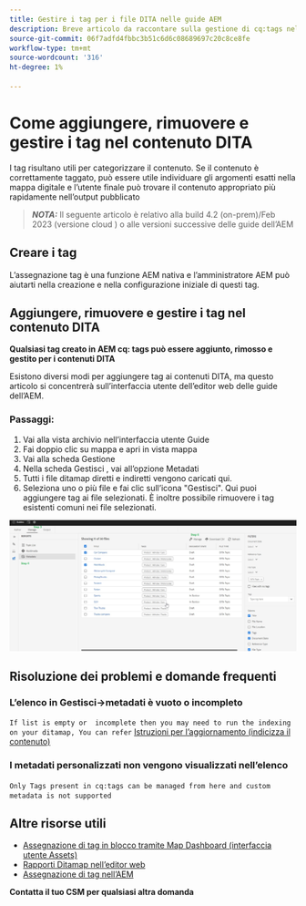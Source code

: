 ```yaml
---
title: Gestire i tag per i file DITA nelle guide AEM
description: Breve articolo da raccontare sulla gestione di cq:tags nelle guide AEM
source-git-commit: 06f7adfd4fbbc3b51c6d6c08689697c20c8ce8fe
workflow-type: tm+mt
source-wordcount: '316'
ht-degree: 1%

---
```



# Come aggiungere, rimuovere e gestire i tag nel contenuto DITA

I tag risultano utili per categorizzare il contenuto. Se il contenuto è correttamente taggato, può essere utile individuare gli argomenti esatti nella mappa digitale e l’utente finale può trovare il contenuto appropriato più rapidamente nell’output pubblicato

> **_NOTA:_**  Il seguente articolo è relativo alla build 4.2 (on-prem)/Feb 2023 (versione cloud ) o alle versioni successive delle guide dell’AEM


## Creare i tag

L’assegnazione tag è una funzione AEM nativa e l’amministratore AEM può aiutarti nella creazione e nella configurazione iniziale di questi tag.


## Aggiungere, rimuovere e gestire i tag nel contenuto DITA

**Qualsiasi tag creato in AEM cq: tags può essere aggiunto, rimosso e gestito per i contenuti DITA**

Esistono diversi modi per aggiungere tag ai contenuti DITA, ma questo articolo si concentrerà sull’interfaccia utente dell’editor web delle guide dell’AEM.

### Passaggi:

1. Vai alla vista archivio nell’interfaccia utente Guide
2. Fai doppio clic su mappa e apri in vista mappa
3. Vai alla scheda Gestione
4. Nella scheda Gestisci , vai all’opzione Metadati
5. Tutti i file ditamap diretti e indiretti vengono caricati qui.
6. Seleziona uno o più file e fai clic sull’icona &quot;Gestisci&quot;. Qui puoi aggiungere tag ai file selezionati.
È inoltre possibile rimuovere i tag esistenti comuni nei file selezionati.

<img title="Gestire i tag nelle guide AEM " alt="Gestire i tag in DITA " src="ManageTags.jpg">

## Risoluzione dei problemi e domande frequenti

### L’elenco in Gestisci->metadati è vuoto o incompleto

`If list is empty or  incomplete then you may need to run the indexing on your ditamap, You can refer` [Istruzioni per l’aggiornamento (indicizza il contenuto)](https://experienceleague.adobe.com/docs/experience-manager-guides-learn/tutorials/install-guide/on-prem-ig/download-install-upgrade-aemg/upgrade-xml-documentation.html?lang=en#steps-to-index-the-existing-content-to-use-the-new-find-and-replace%3A)

### I metadati personalizzati non vengono visualizzati nell’elenco

`Only Tags present in cq:tags can be managed from here and custom metadata is not supported`




## Altre risorse utili

- [Assegnazione di tag in blocco tramite Map Dashboard (interfaccia utente Assets)](https://experienceleague.adobe.com/docs/experience-manager-guides-learn/tutorials/user-guide/manaege-metadata/map-editor-bulk-tagging.html?lang=en)
- [Rapporti Ditamap nell’editor web](https://experienceleague.adobe.com/docs/experience-manager-guides-learn/tutorials/user-guide/reports-aem-guide/reports-web-editor.html?lang=en)
- [Assegnazione di tag nell’AEM](https://experienceleague.adobe.com/docs/experience-manager-learn/assets/configuring/tagging.html?lang=en)


**Contatta il tuo CSM per qualsiasi altra domanda**

